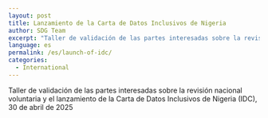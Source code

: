 ```yaml
---
layout: post
title: Lanzamiento de la Carta de Datos Inclusivos de Nigeria 
author: SDG Team
excerpt: "Taller de validación de las partes interesadas sobre la revisión nacional voluntaria"
language: es
permalink: /es/launch-of-idc/
categories:
  - International
---
```

Taller de validación de las partes interesadas sobre la revisión nacional voluntaria y el lanzamiento de la Carta de Datos Inclusivos de Nigeria (IDC), 30 de abril de 2025
